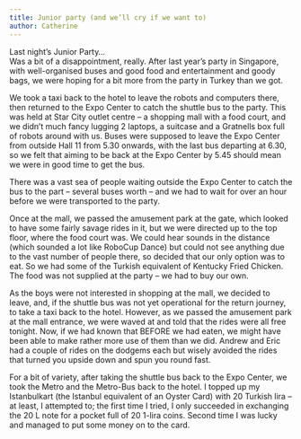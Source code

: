 ```yaml
---
title: Junior party (and we’ll cry if we want to)
author: Catherine
---
```

Last night’s Junior Party…  
Was a bit of a disappointment, really. After last year’s party in Singapore, with well-organised buses and good food and entertainment and goody bags, we were hoping for a bit more from the party in Turkey than we got.

We took a taxi back to the hotel to leave the robots and computers there, then returned to the Expo Center to catch the shuttle bus to the party. This was held at Star City outlet centre – a shopping mall with a food court, and we didn’t much fancy lugging 2 laptops, a suitcase and a Gratnells box full of robots around with us. Buses were supposed to leave the Expo Center from outside Hall 11 from 5.30 onwards, with the last bus departing at 6.30, so we felt that aiming to be back at the Expo Center by 5.45 should mean we were in good time to get the bus.

There was a vast sea of people waiting outside the Expo Center to catch the bus to the part – several buses worth – and we had to wait for over an hour before we were transported to the party.

Once at the mall, we passed the amusement park at the gate, which looked to have some fairly savage rides in it, but we were directed up to the top floor, where the food court was. We could hear sounds in the distance (which sounded a lot like RoboCup Dance) but could not see anything due to the vast number of people there, so decided that our only option was to eat. So we had some of the Turkish equivalent of Kentucky Fried Chicken. The food was not supplied at the party – we had to buy our own.

As the boys were not interested in shopping at the mall, we decided to leave, and, if the shuttle bus was not yet operational for the return journey, to take a taxi back to the hotel. However, as we passed the amusement park at the mall entrance, we were waved at and told that the rides were all free tonight. Now, if we had known that BEFORE we had eaten, we might have been able to make rather more use of them than we did. Andrew and Eric had a couple of rides on the dodgems each but wisely avoided the rides that turned you upside down and spun you round fast.

For a bit of variety, after taking the shuttle bus back to the Expo Center, we took the Metro and the Metro-Bus back to the hotel. I topped up my Istanbulkart (the Istanbul equivalent of an Oyster Card) with 20 Turkish lira – at least, I attempted to; the first time I tried, I only succeeded in exchanging the 20 L note for a pocket full of 20 1-lira coins. Second time I was lucky and managed to put some money on to the card.